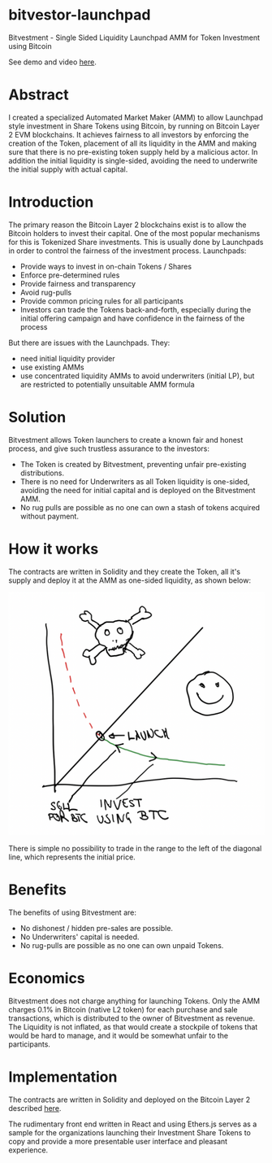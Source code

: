# bitvestor-launchpad
Bitvestment - Single Sided Liquidity Launchpad AMM for Token Investment using Bitcoin

See demo and video [here](./demo/README.md).

# Abstract

I created a specialized Automated Market Maker (AMM) to allow Launchpad style investment in Share Tokens using Bitcoin, by running on Bitcoin Layer 2 EVM blockchains. It achieves fairness to all investors by enforcing the creation of the Token, placement of all its liquidity in the AMM and making sure that there is no pre-existing token supply held by a malicious actor. In addition the initial liquidity is single-sided, avoiding the need to underwrite the initial supply with actual capital.

# Introduction

The primary reason the Bitcoin Layer 2 blockchains exist is to allow the Bitcoin holders to invest their capital. One of the most popular mechanisms for this is Tokenized Share investments. This is usually done by Launchpads in order to control the fairness of the investment process. Launchpads:

- Provide ways to invest in on-chain Tokens / Shares
- Enforce pre-determined rules
- Provide fairness and transparency
- Avoid rug-pulls
- Provide common pricing rules for all participants
- Investors can trade the Tokens back-and-forth, especially during the initial offering campaign and have confidence in the fairness of the process

But there are issues with the Launchpads. They:
- need initial liquidity provider
- use existing AMMs
- use concentrated liquidity AMMs to avoid underwriters (initial LP), but are restricted to potentially unsuitable AMM formula

# Solution

Bitvestment allows Token launchers to create a known fair and honest process, and give such trustless assurance to the investors:
- The Token is created by Bitvestment, preventing unfair pre-existing distributions.
- There is no need for Underwriters as all Token liquidity is one-sided, avoiding the need for initial capital and is deployed on the Bitvestment AMM.
- No rug pulls are possible as no one can own a stash of tokens acquired without payment.

# How it works

The contracts are written in Solidity and they create the Token, all it's supply and deploy it at the AMM as one-sided liquidity, as shown below:

![BitvestmentAMM](./demo/BitvestmentAMM.png)

There is simple no possibility to trade in the range to the left of the diagonal line, which represents the initial price.

# Benefits

The benefits of using Bitvestment are:
- No dishonest / hidden pre-sales are possible.
- No Underwriters' capital is needed.
- No rug-pulls are possible as no one can own unpaid Tokens.

# Economics

Bitvestment does not charge anything for launching Tokens. Only the AMM charges 0.1% in Bitcoin (native L2 token) for each purchase and sale transactions, which is distributed to the owner of Bitvestment as revenue. The Liquidity is not inflated, as that would create a stockpile of tokens that would be hard to manage, and it would be somewhat unfair to the participants.

# Implementation

The contracts are written in Solidity and deployed on the Bitcoin Layer 2 described [here](./demo/README.md).

The rudimentary front end written in React and using Ethers.js serves as a sample for the organizations launching their Investment Share Tokens to copy and provide a more presentable user interface and pleasant experience.